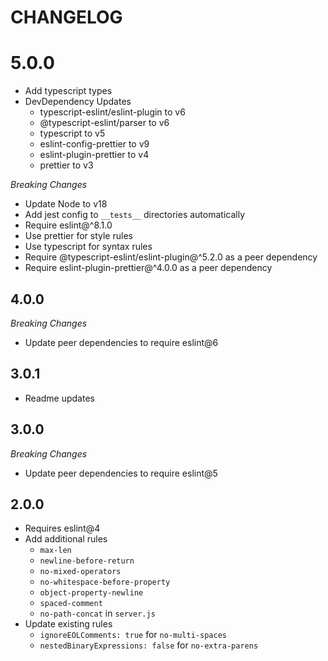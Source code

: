 # CHANGELOG

# 5.0.0

- Add typescript types
- DevDependency Updates
  - typescript-eslint/eslint-plugin to v6
  - @typescript-eslint/parser to v6
  - typescript to v5
  - eslint-config-prettier to v9
  - eslint-plugin-prettier to v4
  - prettier to v3

_Breaking Changes_

- Update Node to v18
- Add jest config to `__tests__` directories automatically
- Require eslint@^8.1.0
- Use prettier for style rules
- Use typescript for syntax rules
- Require @typescript-eslint/eslint-plugin@^5.2.0 as a peer dependency
- Require eslint-plugin-prettier@^4.0.0 as a peer dependency

## 4.0.0

_Breaking Changes_

- Update peer dependencies to require eslint@6

## 3.0.1

- Readme updates

## 3.0.0

_Breaking Changes_

- Update peer dependencies to require eslint@5

## 2.0.0

- Requires eslint@4
- Add additional rules
  - `max-len`
  - `newline-before-return`
  - `no-mixed-operators`
  - `no-whitespace-before-property`
  - `object-property-newline`
  - `spaced-comment`
  - `no-path-concat` in `server.js`
- Update existing rules
  - `ignoreEOLComments: true` for `no-multi-spaces`
  - `nestedBinaryExpressions: false` for `no-extra-parens`
